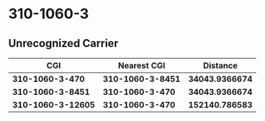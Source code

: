 # 310-1060-3
## Unrecognized Carrier


| CGI | Nearest CGI | Distance |
|-----|-------------|----------|
| **310-1060-3-470** | **310-1060-3-8451** | **34043.9366674** |
| **310-1060-3-8451** | **310-1060-3-470** | **34043.9366674** |
| **310-1060-3-12605** | **310-1060-3-470** | **152140.786583** |

